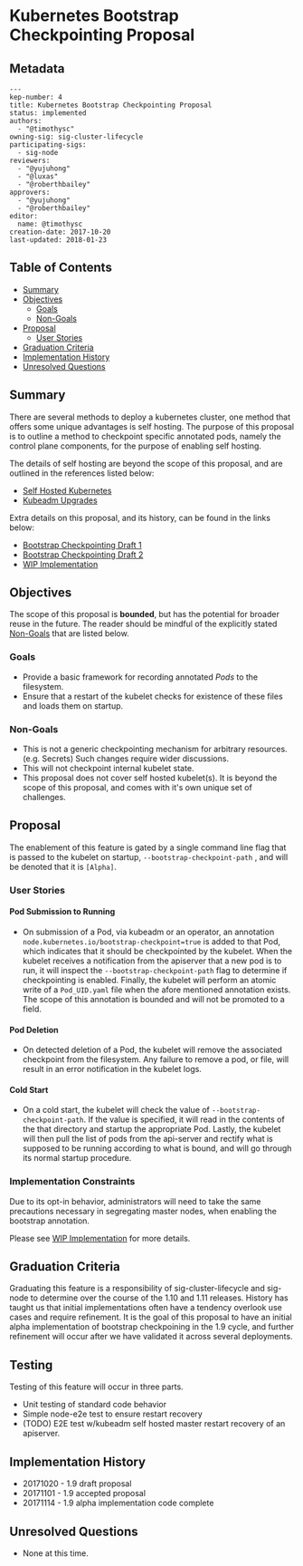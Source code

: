 # Kubernetes Bootstrap Checkpointing Proposal

## Metadata
```
---
kep-number: 4
title: Kubernetes Bootstrap Checkpointing Proposal
status: implemented
authors:
  - "@timothysc"
owning-sig: sig-cluster-lifecycle 
participating-sigs: 
  - sig-node
reviewers:
  - "@yujuhong"
  - "@luxas" 
  - "@roberthbailey"
approvers:
  - "@yujuhong"
  - "@roberthbailey"
editor:
  name: @timothysc
creation-date: 2017-10-20
last-updated: 2018-01-23

```

## Table of Contents

* [Summary](#summary)
* [Objectives](#objectives)
  * [Goals](#goals)
  * [Non-Goals](#non-goals)
* [Proposal](#proposal)
  * [User Stories](#user-stories)
* [Graduation Criteria](#graduation-criteria)
* [Implementation History](#implementation-history)
* [Unresolved Questions](#unresolved-questions)

## Summary

There are several methods to deploy a kubernetes cluster, one method that 
offers some unique advantages is self hosting.  The purpose of this proposal 
is to outline a method to checkpoint specific annotated pods, namely the 
control plane components, for the purpose of enabling self hosting.  

The details of self hosting are beyond the scope of this proposal, and are 
outlined in the references listed below: 

  - [Self Hosted Kubernetes][0]
  - [Kubeadm Upgrades][1]

Extra details on this proposal, and its history, can be found in the links 
below: 

  - [Bootstrap Checkpointing Draft 1][2]
  - [Bootstrap Checkpointing Draft 2][3]
  - [WIP Implementation][4]

## Objectives

The scope of this proposal is **bounded**, but has the potential for broader 
reuse in the future.  The reader should be mindful of the explicitly stated 
[Non-Goals](#non-goals) that are listed below.

### Goals
 
 - Provide a basic framework for recording annotated *Pods* to the filesystem. 
 - Ensure that a restart of the kubelet checks for existence of these files 
 and loads them on startup.

### Non-Goals

- This is not a generic checkpointing mechanism for arbitrary resources. 
(e.g. Secrets)  Such changes require wider discussions.
- This will not checkpoint internal kubelet state. 
- This proposal does not cover self hosted kubelet(s).  It is beyond the 
scope of this proposal, and comes with it's own unique set of challenges.

## Proposal
The enablement of this feature is gated by a single command line flag that 
is passed to the kubelet on startup, ```--bootstrap-checkpoint-path``` , 
and will be denoted that it is ```[Alpha]```. 

### User Stories

#### Pod Submission to Running
- On submission of a Pod, via kubeadm or an operator, an annotation 
```node.kubernetes.io/bootstrap-checkpoint=true``` is added to that Pod, which 
indicates that it should be checkpointed by the kubelet.  When the kubelet 
receives a notification from the apiserver that a new pod is to run, it will 
inspect the ```--bootstrap-checkpoint-path``` flag to determine if 
checkpointing is enabled.  Finally, the kubelet will perform an atomic 
write of a ```Pod_UID.yaml``` file when the afore mentioned annotation exists.
The scope of this annotation is bounded and will not be promoted to a field.  

#### Pod Deletion
- On detected deletion of a Pod, the kubelet will remove the associated 
checkpoint from the filesystem.  Any failure to remove a pod, or file, will 
result in an error notification in the kubelet logs.

#### Cold Start
- On a cold start, the kubelet will check the value of 
```--bootstrap-checkpoint-path```.  If the value is specified, it will read in 
the contents of the that directory and startup the appropriate Pod.  Lastly, 
the kubelet will then pull the list of pods from the api-server and rectify 
what is supposed to be running according to what is bound, and will go through
its normal startup procedure.

### Implementation Constraints
Due to its opt-in behavior, administrators will need to take the same precautions 
necessary in segregating master nodes, when enabling the bootstrap annotation.

Please see [WIP Implementation][4] for more details.

## Graduation Criteria

Graduating this feature is a responsibility of sig-cluster-lifecycle and 
sig-node to determine over the course of the 1.10 and 1.11 releases.  History 
has taught us that initial implementations often have a tendency overlook use 
cases and require refinement.  It is the goal of this proposal to have an 
initial alpha implementation of bootstrap checkpoining in the 1.9 cycle, 
and further refinement will occur after we have validated it across several 
deployments. 

## Testing 
Testing of this feature will occur in three parts. 
- Unit testing of standard code behavior 
- Simple node-e2e test to ensure restart recovery
- (TODO) E2E test w/kubeadm self hosted master restart recovery of an apiserver. 

## Implementation History

- 20171020 - 1.9 draft proposal 
- 20171101 - 1.9 accepted proposal 
- 20171114 - 1.9 alpha implementation code complete

## Unresolved Questions
 
* None at this time.  

[0]: /contributors/design-proposals/cluster-lifecycle/self-hosted-kubernetes.md
[1]: https://github.com/kubernetes/community/pull/825
[2]: https://docs.google.com/document/d/1hhrCa_nv0Sg4O_zJYOnelE8a5ClieyewEsQM6c7-5-o/edit?ts=5988fba8#
[3]: https://docs.google.com/document/d/1qmK0Iq4fqxnd8COBFZHpip27fT-qSPkOgy1x2QqjYaQ/edit?ts=599b797c#
[4]: https://github.com/kubernetes/kubernetes/pull/50984 
